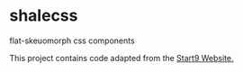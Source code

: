 # shalecss
flat-skeuomorph css components 

This project contains code adapted from the [Start9 Website.](https://github.com/startnine/start9.menu/)
